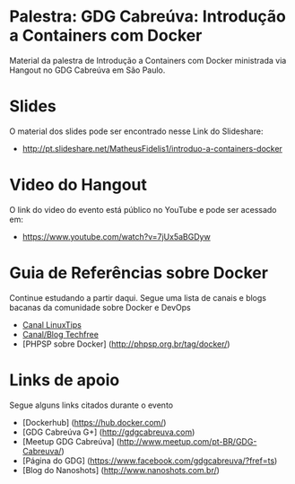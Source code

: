 # Palestra: GDG Cabreúva: Introdução a Containers com Docker 
Material da palestra de Introdução a Containers com Docker ministrada via Hangout no GDG Cabreúva em São Paulo. 


# Slides
O material dos slides pode ser encontrado nesse Link do Slideshare:

* http://pt.slideshare.net/MatheusFidelis1/introduo-a-containers-docker


# Video do Hangout
O link do video do evento está público no YouTube e pode ser acessado em:

* https://www.youtube.com/watch?v=7jUx5aBGDyw


# Guia de Referências sobre Docker
Continue estudando a partir daqui. Segue uma lista de canais e blogs bacanas da comunidade sobre Docker e DevOps

* [Canal LinuxTips](https://www.youtube.com/user/linuxtipscanal)
* [Canal/Blog Techfree](http://techfree.com.br/)
* [PHPSP sobre Docker] (http://phpsp.org.br/tag/docker/)

# Links de apoio
Segue alguns links citados durante o evento
* [Dockerhub] (https://hub.docker.com/)
* [GDG Cabreúva G+] (http://gdgcabreuva.com)
* [Meetup GDG Cabreúva] (http://www.meetup.com/pt-BR/GDG-Cabreuva/)
* [Página do GDG] (https://www.facebook.com/gdgcabreuva/?fref=ts)
* [Blog do Nanoshots] (http://www.nanoshots.com.br/)

